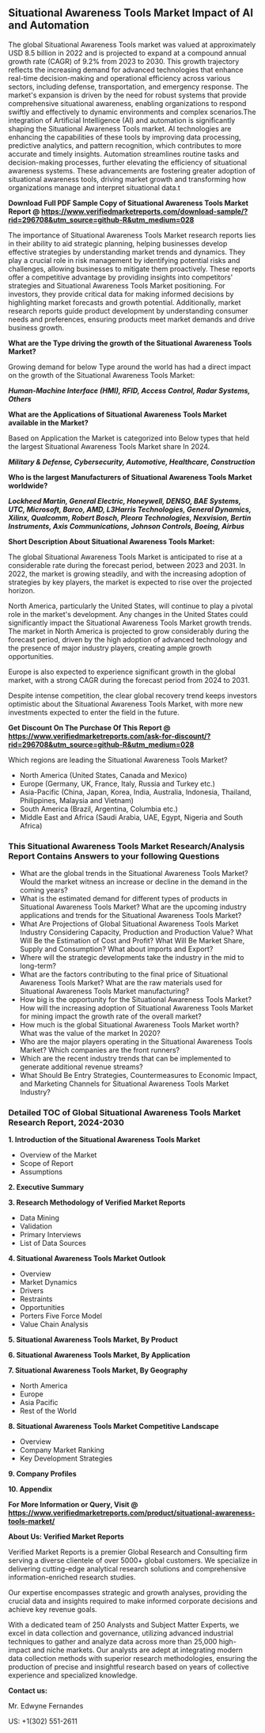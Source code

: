 <h2>Situational Awareness Tools Market Impact of AI and Automation</h2>The global Situational Awareness Tools market was valued at approximately USD 8.5 billion in 2022 and is projected to expand at a compound annual growth rate (CAGR) of 9.2% from 2023 to 2030. This growth trajectory reflects the increasing demand for advanced technologies that enhance real-time decision-making and operational efficiency across various sectors, including defense, transportation, and emergency response. The market's expansion is driven by the need for robust systems that provide comprehensive situational awareness, enabling organizations to respond swiftly and effectively to dynamic environments and complex scenarios.The integration of Artificial Intelligence (AI) and automation is significantly shaping the Situational Awareness Tools market. AI technologies are enhancing the capabilities of these tools by improving data processing, predictive analytics, and pattern recognition, which contributes to more accurate and timely insights. Automation streamlines routine tasks and decision-making processes, further elevating the efficiency of situational awareness systems. These advancements are fostering greater adoption of situational awareness tools, driving market growth and transforming how organizations manage and interpret situational data.t</p><p id="" class=""><strong>Download Full PDF Sample Copy of Situational Awareness Tools Market Report @ <a href="https://www.verifiedmarketreports.com/download-sample/?rid=296708&utm_source=github-R&utm_medium=028" target="_blank">https://www.verifiedmarketreports.com/download-sample/?rid=296708&utm_source=github-R&utm_medium=028</a></strong></p><p>The importance of&nbsp;Situational Awareness Tools Market research reports lies in their ability to aid strategic planning, helping businesses develop effective strategies by understanding market trends and dynamics. They play a crucial role in risk management by identifying potential risks and challenges, allowing businesses to mitigate them proactively. These reports offer a competitive advantage by providing insights into competitors' strategies and Situational Awareness Tools Market positioning. For investors, they provide critical data for making informed decisions by highlighting market forecasts and growth potential. Additionally, market research reports guide product development by understanding consumer needs and preferences, ensuring products meet market demands and drive business growth.</p><p><strong>What are the&nbsp;Type driving the growth of the Situational Awareness Tools Market?</strong></p><p id="" class="">Growing demand for below Type around the world has had a direct impact on the growth of the Situational Awareness Tools Market:</p><em><strong>Human-Machine Interface (HMI), RFID, Access Control, Radar Systems, Others</strong></em></p><strong>What are the&nbsp;Applications&nbsp;of Situational Awareness Tools Market available in the Market?</strong></p><p id="" class="">Based on Application the Market is categorized into Below types that held the largest Situational Awareness Tools Market share In 2024.</p><em><strong>Military & Defense, Cybersecurity, Automotive, Healthcare, Construction</strong></em></p><strong>Who is the largest Manufacturers of Situational Awareness Tools Market worldwide?</strong></p><p><em><strong>Lockheed Martin, General Electric, Honeywell, DENSO, BAE Systems, UTC, Microsoft, Barco, AMD, L3Harris Technologies, General Dynamics, Xilinx, Qualcomm, Robert Bosch, Pleora Technologies, Nexvision, Bertin Instruments, Axis Communications, Johnson Controls, Boeing, Airbus</strong></em></p><p id="" class=""><strong>Short Description About Situational Awareness Tools Market:</strong></p><p>The global Situational Awareness Tools Market is anticipated to rise at a considerable rate during the forecast period, between 2023 and 2031. In 2022, the market is growing steadily, and with the increasing adoption of strategies by key players, the market is expected to rise over the projected horizon.</p><p>North America, particularly the United States, will continue to play a pivotal role in the market's development. Any changes in the United States could significantly impact the Situational Awareness Tools Market growth trends. The market in North America is projected to grow considerably during the forecast period, driven by the high adoption of advanced technology and the presence of major industry players, creating ample growth opportunities.</p><p>Europe is also expected to experience significant growth in the global market, with a strong CAGR during the forecast period from 2024 to 2031.</p><p>Despite intense competition, the clear global recovery trend keeps investors optimistic about the Situational Awareness Tools Market, with more new investments expected to enter the field in the future.</p><p id="" class=""><strong>Get Discount On The Purchase Of This Report @ <a href="https://www.verifiedmarketreports.com/ask-for-discount/?rid=296708&utm_source=github-R&utm_medium=028" target="_blank">https://www.verifiedmarketreports.com/ask-for-discount/?rid=296708&utm_source=github-R&utm_medium=028</a></strong></p>Which regions are leading the Situational Awareness Tools Market?</p><ul><li>North America (United States, Canada and Mexico)</li><li>Europe (Germany, UK, France, Italy, Russia and Turkey etc.)</li><li>Asia-Pacific (China, Japan, Korea, India, Australia, Indonesia, Thailand, Philippines, Malaysia and Vietnam)</li><li>South America (Brazil, Argentina, Columbia etc.)</li><li>Middle East and Africa (Saudi Arabia, UAE, Egypt, Nigeria and South Africa)</li></ul><h3 id="" class="">This Situational Awareness Tools Market Research/Analysis Report Contains Answers to your following Questions</h3><ul><li>What are the global trends in the Situational Awareness Tools Market? Would the market witness an increase or decline in the demand in the coming years?</li><li>What is the estimated demand for different types of products in Situational Awareness Tools Market? What are the upcoming industry applications and trends for the Situational Awareness Tools Market?</li><li>What Are Projections of Global Situational Awareness Tools Market Industry Considering Capacity, Production and Production Value? What Will Be the Estimation of Cost and Profit? What Will Be Market Share, Supply and Consumption? What about imports and Export?</li><li>Where will the strategic developments take the industry in the mid to long-term?</li><li>What are the factors contributing to the final price of Situational Awareness Tools Market? What are the raw materials used for Situational Awareness Tools Market manufacturing?</li><li>How big is the opportunity for the Situational Awareness Tools Market? How will the increasing adoption of Situational Awareness Tools Market for mining impact the growth rate of the overall market?</li><li>How much is the global Situational Awareness Tools Market worth? What was the value of the market In 2020?</li><li>Who are the major players operating in the Situational Awareness Tools Market? Which companies are the front runners?</li><li>Which are the recent industry trends that can be implemented to generate additional revenue streams?</li><li>What Should Be Entry Strategies, Countermeasures to Economic Impact, and Marketing Channels for Situational Awareness Tools Market Industry?</li></ul><h3 id="" class="">Detailed TOC of Global Situational Awareness Tools Market Research Report, 2024-2030</h3><p id="" class=""><strong>1. Introduction of the Situational Awareness Tools Market</strong></p><ul><li>Overview of the Market</li><li>Scope of Report</li><li>Assumptions</li></ul><p id="" class=""><strong>2. Executive Summary</strong></p><p id="" class=""><strong>3. Research Methodology of Verified Market Reports</strong></p><ul><li>Data Mining</li><li>Validation</li><li>Primary Interviews</li><li>List of Data Sources</li></ul><p id="" class=""><strong>4. Situational Awareness Tools Market Outlook</strong></p><ul><li>Overview</li><li>Market Dynamics</li><li>Drivers</li><li>Restraints</li><li>Opportunities</li><li>Porters Five Force Model</li><li>Value Chain Analysis</li></ul><p id="" class=""><strong>5. Situational Awareness Tools Market, By Product</strong></p><p id="" class=""><strong>6. Situational Awareness Tools Market, By Application</strong></p><p id="" class=""><strong>7. Situational Awareness Tools Market, By Geography</strong></p><ul><li>North America</li><li>Europe</li><li>Asia Pacific</li><li>Rest of the World</li></ul><p id="" class=""><strong>8. Situational Awareness Tools Market Competitive Landscape</strong></p><ul><li>Overview</li><li>Company Market Ranking</li><li>Key Development Strategies</li></ul><p id="" class=""><strong>9. Company Profiles</strong></p><p id="" class=""><strong>10. Appendix</strong></p><p id="" class=""><strong>For More Information or Query, Visit @ <a href="https://www.verifiedmarketreports.com/product/situational-awareness-tools-market/" target="_blank">https://www.verifiedmarketreports.com/product/situational-awareness-tools-market/</a></strong></p><p id="" class=""><strong>About Us: Verified Market Reports</strong></p><p id="" class="">Verified Market Reports is a premier Global Research and Consulting firm serving a diverse clientele of over 5000+ global customers. We specialize in delivering cutting-edge analytical research solutions and comprehensive information-enriched research studies.</p><p id="" class="">Our expertise encompasses strategic and growth analyses, providing the crucial data and insights required to make informed corporate decisions and achieve key revenue goals.</p><p id="" class="">With a dedicated team of 250 Analysts and Subject Matter Experts, we excel in data collection and governance, utilizing advanced industrial techniques to gather and analyze data across more than 25,000 high-impact and niche markets. Our analysts are adept at integrating modern data collection methods with superior research methodologies, ensuring the production of precise and insightful research based on years of collective experience and specialized knowledge.</p><p id="" class=""><strong>Contact us:</strong></p><p id="" class="">Mr. Edwyne Fernandes</p><p id="" class="">US: +1(302) 551-2611</p>